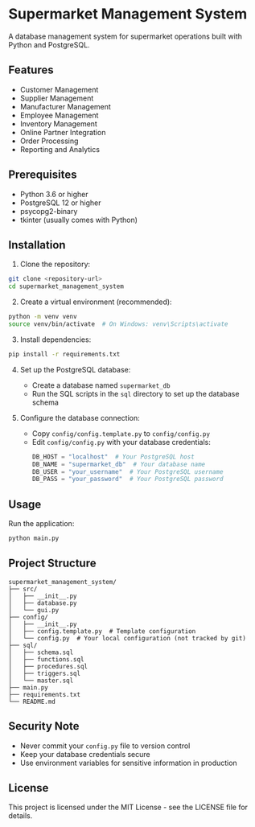 # Supermarket Management System

A database management system for supermarket operations built with Python and PostgreSQL.

## Features

- Customer Management
- Supplier Management
- Manufacturer Management
- Employee Management
- Inventory Management
- Online Partner Integration
- Order Processing
- Reporting and Analytics

## Prerequisites

- Python 3.6 or higher
- PostgreSQL 12 or higher
- psycopg2-binary
- tkinter (usually comes with Python)

## Installation

1. Clone the repository:
```bash
git clone <repository-url>
cd supermarket_management_system
```

2. Create a virtual environment (recommended):
```bash
python -m venv venv
source venv/bin/activate  # On Windows: venv\Scripts\activate
```

3. Install dependencies:
```bash
pip install -r requirements.txt
```

4. Set up the PostgreSQL database:
   - Create a database named `supermarket_db`
   - Run the SQL scripts in the `sql` directory to set up the database schema

5. Configure the database connection:
   - Copy `config/config.template.py` to `config/config.py`
   - Edit `config/config.py` with your database credentials:
     ```python
     DB_HOST = "localhost"  # Your PostgreSQL host
     DB_NAME = "supermarket_db"  # Your database name
     DB_USER = "your_username"  # Your PostgreSQL username
     DB_PASS = "your_password"  # Your PostgreSQL password
     ```

## Usage

Run the application:
```bash
python main.py
```

## Project Structure

```
supermarket_management_system/
├── src/
│   ├── __init__.py
│   ├── database.py
│   └── gui.py
├── config/
│   ├── __init__.py
│   ├── config.template.py  # Template configuration
│   └── config.py  # Your local configuration (not tracked by git)
├── sql/
│   ├── schema.sql
│   ├── functions.sql
│   ├── procedures.sql
│   ├── triggers.sql
│   └── master.sql
├── main.py
├── requirements.txt
└── README.md
```

## Security Note

- Never commit your `config.py` file to version control
- Keep your database credentials secure
- Use environment variables for sensitive information in production

## License

This project is licensed under the MIT License - see the LICENSE file for details. 